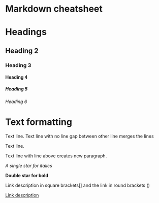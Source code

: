 # Markdown cheatsheet

# Headings

## Heading 2

### Heading 3

#### Heading 4

##### Heading 5

###### Heading 6

# Text formatting

Text line.
Text line with no line gap between other line merges the lines

Text line.

Text line with line above creates new paragraph.

*A single star for italics*

**Double star for bold**

Link description in square brackets[] and the link in round brackets ()

[Link description](https://www.cardiff.ac.uk/study/undergraduate/courses/2018/applied-software-engineering-bsc)

